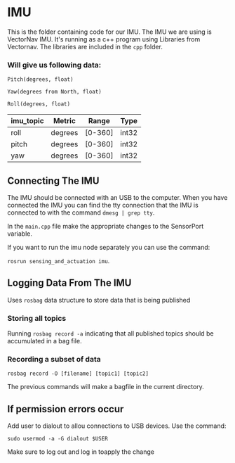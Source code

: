 # IMU
This is the folder containing code for our IMU. The IMU we are using is VectorNav IMU.
It's running as a c++ program using Libraries from Vectornav.
The libraries are included in the `cpp` folder.

### Will give us following data:

`Pitch(degrees, float)`

`Yaw(degrees from North, float)`

`Roll(degrees, float)`

| imu_topic                         | Metric      | Range       | Type      |
| ----------------------------------| ----------- |-----------  | ----------|
| roll                              | degrees     |[0-360]      | int32     |
| pitch                             | degrees     |[0-360]      | int32     |
| yaw                               | degrees     |[0-360]      | int32     |


## Connecting The IMU
The IMU should be connected with an USB to the computer.
When you have connected the IMU you can find the tty connection that the IMU is connected to with the command `dmesg | grep tty`.

In the `main.cpp` file make the appropriate changes to the SensorPort variable.

If you want to run the imu node separately you can use the command:

`rosrun sensing_and_actuation imu`.

## Logging Data From The IMU
Uses `rosbag` data structure to store data that is being published


### Storing all topics
Running `rosbag record -a` indicating that all published topics should be accumulated in a bag file.

### Recording a subset of data
`rosbag record -O [filename] [topic1] [topic2]`

The previous commands will make a bagfile in the current directory.



## If permission errors occur

Add user to dialout to allou connections to USB devices. Use the command:

`sudo usermod -a -G dialout $USER`

Make sure to log out and log in toapply the change
